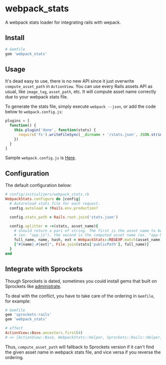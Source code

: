 # webpack_stats

A webpack stats loader for integrating rails with wepack.

## Install

```ruby
# Gemfile
gem 'webpack_stats'
```

## Usage

It's dead easy to use, there is no new API since it just overwrite `compute_asset_path` in `ActionView`. You can use every Rails assets API as usual, like `image_tag`, `asset_path`, etc. It will compute asset name correctly due to your webpack stats file.

To generate the stats file, simply execute `webpack --json`, or add the code below to `webpack.config.js`:

```js
plugins = [
  function() {
    this.plugin('done', function(stats) {
      require('fs').writeFileSync(__dirname + '/stats.json', JSON.stringify(stats.toJson()))
    })
  }
]
```

Sample `webpack.config.js` is [Here](https://github.com/tonytonyjan/rails_on_webpack/blob/master/webpack.config.js).

## Configuration

The default configuration below:

```ruby
# config/initializers/webpack_stats.rb
WebpackStats.configure do |config|
  # Autoreload stats file for each request.
  config.autoload = !Rails.env.production?

  config.stats_path = Rails.root.join('stats.json')

  config.splitter = ->(stats, asset_name){
    # should return a pari of string. The first is the asset name to be computed
    # (ex. "app.js"), the second is the computed asset name (ex. "app-hash.js").
    full_name, name, hash, ext = WebpackStats::REGEXP.match(asset_name).to_a
    ["#{name}.#{ext}", File.join(stats['publicPath'], full_name)]
  }
end
```

## Integrate with Sprockets

Though Sprockets is dated, sometimes you could install gems that built on Sprockets like [administrate](https://github.com/thoughtbot/administrate).

To deal with the conflict, you have to take care of the ordering in `Gemfile`, for example:

```ruby
# Gemfile
gem 'sprockets-rails'
gem 'webpack_stats'

# effect
ActionView::Base.ancestors.first(4)
# => [ActionView::Base, WebpackStats::Helper, Sprockets::Rails::Helper, Sprockets::Rails::Utils]
```

Thus, `compute_asset_path` will fallback to Sprockets version if it can't find the given asset name in webpack stats file, and vice versa if you reverse the ordering.